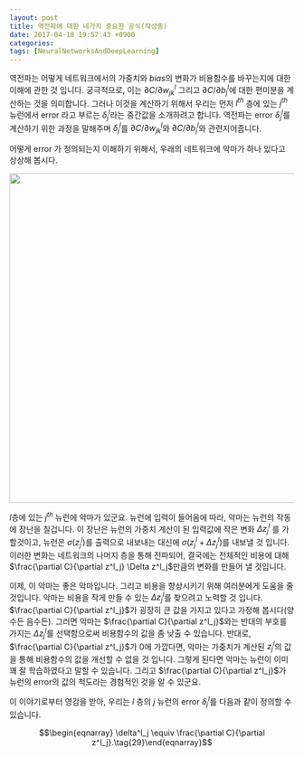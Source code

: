 ```yaml
---
layout: post
title: 역전파에 대한 네가지 중요한 공식(작성중)
date: 2017-04-18 19:57:43 +0900
categories:
tags: [NeuralNetworksAndDeepLearning]
---
```


역전파는 어떻게 네트워크에서의 가중치와 $bias$의 변화가 비용함수를 바꾸는지에 대한 이해에 관한 것 입니다. 궁극적으로, 이는 $\partial C/\partial w^l_{jk}$ 그리고 $\partial C/\partial b^l_j$에 대한 편미분을 계산하는 것을 의미합니다. 그러나 이것을 계산하기 위해서 우리는 먼저 $l^{th}$ 층에 있는 $j^{th}$뉴런에서 error 라고 부르는 $\delta^l_j$라는 중간값을 소개하려고 합니다. 역전파는 error $\delta^l_j$를 계산하기 위한 과정을 말해주며 $\delta^l_j$를 $\partial C/\partial w^l_{jk}$와 $\partial C/\partial b^l_j$와 관련지어줍니다.

어떻게 error 가 정의되는지 이해하기 위해서, 우래의 네트워크에 악마가 하나 있다고 상상해 봅시다.

<center><img src="/assets/neuralnet/tikz19.png" style="max-width:100%;height:auto"  height="240" width="583"/></center>

<!-- more -->

$l$층에 있는 $j^{th}$ 뉴런에 악마가 있군요. 뉴런에 입력이 들어옴에 따라, 악마는 뉴런의 작동에 장난을 칠겁니다. 이 장난은 뉴런의 가중치 계산이 된 입력값에 작은 변화 $\Delta z^l_j$ 를 가할것이고, 뉴런은 $\sigma (z^l_j)$를 출력으로 내보내는 대신에 $\sigma (z^l_j + \Delta z^l_j)$를 내보낼 것 입니다. 이러한 변화는 네트워크의 나머지 층을 통해 전파되어, 결국에는 전체적인 비용에 대해 $\frac{\partial C}{\partial z^l_j} \Delta z^l_j$만큼의 변화를 만들어 낼 것입니다.

이제, 이 악마는 좋은 악마입니다. 그리고 비용을 향상시키기 위해 여러분에게 도움을 줄 것입니다. 악마는 비용을 작게 만들 수 있는 $\Delta z^l_j$를 찾으려고 노력할 것 입니다. $\frac{\partial C}{\partial z^l_j}$가 굉장히 큰 값을 가지고 있다고 가정해 봅시다(양수든 음수든). 그러면 악마는 $\frac{\partial C}{\partial z^l_j}$와는 반대의 부호를 가지는 $\Delta z^l_j$를 선택함으로써 비용함수의 값을 좀 낮출 수 있습니다. 반대로, $\frac{\partial C}{\partial z^l_j}$가 0에 가깝다면, 악마는 가중치가 계산된 $z^l_j$의 값을 통해 비용함수의 값을 개선할 수 없을 것 입니다. 그렇게 된다면 악마는 뉴런이 이미 꽤 잘 학습하였다고 말할 수 있습니다. 그리고 $\frac{\partial C}{\partial z^l_j}$가 뉴런의 error의 값의 척도라는 경험적인 것을 알 수 있군요.

이 이야기로부터 영감을 받아, 우리는 $l$ 층의 $j$ 뉴런의 error $\delta^l_j$를 다음과 같이 정의할 수 있습니다.

$$\begin{eqnarray}   \delta^l_j \equiv \frac{\partial C}{\partial z^l_j}.\tag{29}\end{eqnarray}$$

